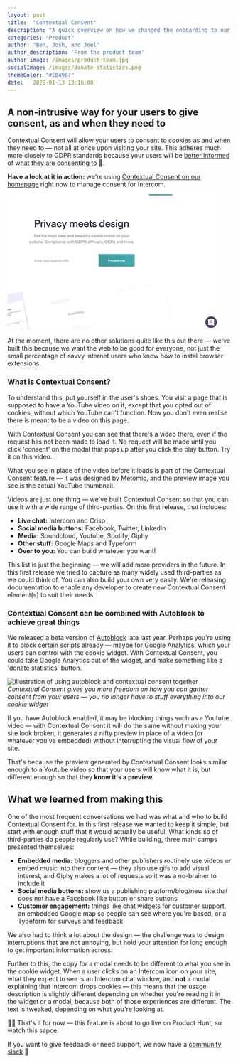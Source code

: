 ```yaml
---
layout: post
title:  "Contextual Consent"
description: "A quick overview on how we changed the onboarding to our Cookie Widget, and what we learned in the process"
categories: "Product"
author: "Ben, Josh, and Joel"
author_description: 'From the product team'
author_image: /images/product-team.jpg
socialImage: /images/donate-statistics.png
themeColor: "#EB4967"
date:   2020-01-13 13:16:00
---
```


## A non-intrusive way for your users to give consent, as and when they need to

Contextual Consent will allow your users to consent to cookies as and when they need to — not all at once upon visiting your site. This adheres much more closely to GDPR standards because your users will be [better informed of what they are consenting to](https://metomic.io/blog/main/2019/11/06/cookie-management-tips.html) 🥳. 

**Have a look at it in action:** we're using [Contextual Consent on our homepage](metomic.io/) right now to manage consent for Intercom.

![gif of contextual consent in action](/images/intercom-placeholder.gif)

At the moment, there are no other solutions quite like this out there — we've built this because we want the web to be good for everyone, not just the small percentage of savvy internet users who know how to instal browser extensions.

### **What is Contextual Consent?**

To understand this, put yourself in the user's shoes. You visit a page that is supposed to have a YouTube video on it, except that you opted out of cookies, without which YouTube can't function. Now you don't even realise there is meant to be a video on this page. 

With Contextual Consent you can see that there's a video there, even if the request has not been made to load it. No request will be made until you click 'consent' on the modal that pops up after you click the play button. Try it on this video...

<script type="text/x-metomic"
data-micropolicy="embedded-media"
data-placeholder="@metomic/youtube"
data-placeholder-params="vid=HCsCatvigtw"
>
<iframe width="480" height="285" src="https://www.youtube.com/embed/HCsCatvigtw?autoplay=1" frameBorder="0" allow="accelerometer; autoplay; encrypted-media; gyroscope; picture-in-picture" allowFullScreen></iframe>
</script>


What you see in place of the video before it loads is part of the Contextual Consent feature — it was designed by Metomic, and the preview image you see is the actual YouTube thumbnail.

Videos are just one thing — we've built Contextual Consent so that you can use it with a wide range of third-parties. On this first release, that includes:

- **Live chat:** Intercom and Crisp
- **Social media buttons:** Facebook, Twitter, LinkedIn
- **Media:** Soundcloud, Youtube, Spotify, Giphy
- **Other stuff:** Google Maps and Typeform
- **Over to you:** You can build whatever you want!

This list is just the beginning — we will add more providers in the future. In this first release we tried to capture as many widely used third-parties as we could think of. You can also build your own very easily. We're releasing documentation to enable any developer to create new Contextual Consent element(s) to suit their needs.

### Contextual Consent can be combined with Autoblock to achieve great things

We released a beta version of [Autoblock](https://metomic.io/blog/main/2019/12/16/autoblock-beta.html) late last year. Perhaps you're using it to block certain scripts already — maybe for Google Analytics, which your users can control with the cookie widget. With Contextual Consent, you could take Google Analytics out of the widget, and make something like a 'donate statistics' button.

![illustration of using autoblock and contextual consent together](/images/donate-statistics.png)
*Contextual Consent gives you more freedom on how you can gather consent from your users — you no longer have to stuff everything into our cookie widget*

If you have Autoblock enabled, it may be blocking things such as a Youtube video — with Contextual Consent it will do the same without making your site look broken; it generates a nifty preview in place of a video (or whatever you've embedded) without interrupting the visual flow of your site.

That's because the preview generated by Contextual Consent looks similar enough to a Youtube video so that your users will know what it is, but different enough so that they **know it's a preview.**

## What we learned from making this

One of the most frequent conversations we had was what and who to build Contextual Consent for. In this first release we wanted to keep it simple, but start with enough stuff that it would actually be useful. What kinds so of third-parties do people regularly use? While building, three main camps presented themselves: 

- **Embedded media:** bloggers and other publishers routinely use videos or embed music into their content — they also use gifs to add visual interest, and Giphy makes a lot of requests so it was a no-brainer to include it
- **Social media buttons:** show us a publishing platform/blog/new site that does not have a Facebook like button or share buttons
- **Customer engagement:** things like chat widgets for customer support, an embedded Google map so people can see where you're based, or a Typeform for surveys and feedback.

We also had to think a lot about the design — the challenge was to design interruptions that are not annoying, but hold your attention for long enough to get important information across. 

Further to this, the copy for a modal needs to be different to what you see in the cookie widget. When a user clicks on an Intercom icon on your site, what they expect to see is an Intercom chat window, and **not** a modal explaining that Intercom drops cookies — this means that the usage description is slightly different depending on whether you're reading it in the widget or a modal, because both of those experiences are different. The text is tweaked, depending on what you're looking at.

👩‍💻 That's it for now — this feature is about to go live on Product Hunt, so watch this sapce. 

If you want to give feedback or need support, we now have a [community slack](https://join.slack.com/t/metomiccommunity/shared_invite/enQtODk1NTE3ODY0NDIwLWNlYzIxYTdkZjgyYmExZjUzNzYyMDdjZThiNjhiYWU4ZTI4YTk4MDVhM2Y5ODI1NTdjNjMzN2I2YTE5YjYwNGE) 💬
